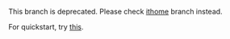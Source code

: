 
This branch is deprecated.  Please check [ithome](https://github.com/NonerKao/Hoddarla/tree/ithome) branch instead.

For quickstart, try [this](https://github.com/NonerKao/Hoddarla/tree/ithome#從頭開始).
